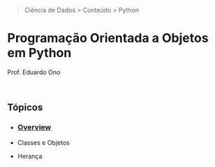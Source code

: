 > Ciência de Dados > Conteúdo > Python

# Programação Orientada a Objetos em Python

Prof. Eduardo Ono

<br>

## Tópicos

* ### [Overview](./00-overview)

* Classes e Objetos

* Herança

<br>
